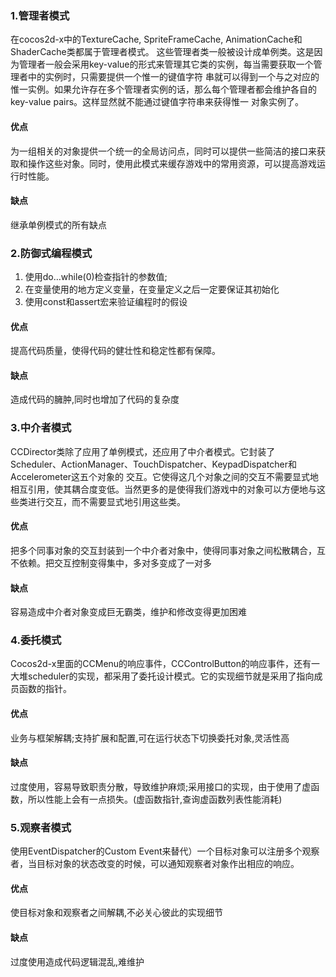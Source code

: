 ### 1.管理者模式
在cocos2d-x中的TextureCache, SpriteFrameCache, AnimationCache和ShaderCache类都属于管理者模式。
这些管理者类一般被设计成单例类。这是因为管理者一般会采用key-value的形式来管理其它类的实例，每当需要获取一个管理者中的实例时，只需要提供一个惟一的键值字符
串就可以得到一个与之对应的惟一实例。如果允许存在多个管理者实例的话，那么每个管理者都会维护各自的key-value pairs。这样显然就不能通过键值字符串来获得惟一
对象实例了。
#### 优点
为一组相关的对象提供一个统一的全局访问点，同时可以提供一些简洁的接口来获取和操作这些对象。同时，使用此模式来缓存游戏中的常用资源，可以提高游戏运行时性能。
#### 缺点
继承单例模式的所有缺点

### 2.防御式编程模式
1. 使用do…while(0)检查指针的参数值;
2. 在变量使用的地方定义变量，在变量定义之后一定要保证其初始化
3. 使用const和assert宏来验证编程时的假设
#### 优点
提高代码质量，使得代码的健壮性和稳定性都有保障。
#### 缺点
造成代码的臃肿,同时也增加了代码的复杂度

### 3.中介者模式
CCDirector类除了应用了单例模式，还应用了中介者模式。它封装了Scheduler、ActionManager、TouchDispatcher、KeypadDispatcher和Accelerometer这五个对象的
交互。它使得这几个对象之间的交互不需要显式地相互引用，使其耦合度变低。当然更多的是使得我们游戏中的对象可以方便地与这些类进行交互，而不需要显式地引用这些类。
#### 优点
把多个同事对象的交互封装到一个中介者对象中，使得同事对象之间松散耦合，互不依赖。把交互控制变得集中，多对多变成了一对多
#### 缺点
容易造成中介者对象变成巨无霸类，维护和修改变得更加困难


### 4.委托模式
Cocos2d-x里面的CCMenu的响应事件，CCControlButton的响应事件，还有一大堆scheduler的实现，都采用了委托设计模式。它的实现细节就是采用了指向成员函数的指针。
#### 优点
业务与框架解耦;支持扩展和配置,可在运行状态下切换委托对象,灵活性高
#### 缺点
过度使用，容易导致职责分散，导致维护麻烦;采用接口的实现，由于使用了虚函数，所以性能上会有一点损失。(虚函数指针,查询虚函数列表性能消耗)

### 5.观察者模式
使用EventDispatcher的Custom Event来替代）一个目标对象可以注册多个观察者，当目标对象的状态改变的时候，可以通知观察者对象作出相应的响应。
#### 优点
使目标对象和观察者之间解耦,不必关心彼此的实现细节
#### 缺点
过度使用造成代码逻辑混乱,难维护
